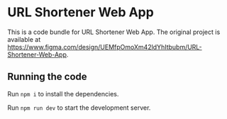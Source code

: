 
  # URL Shortener Web App

  This is a code bundle for URL Shortener Web App. The original project is available at https://www.figma.com/design/UEMfpOmoXm42ldYhItbubm/URL-Shortener-Web-App.

  ## Running the code

  Run `npm i` to install the dependencies.

  Run `npm run dev` to start the development server.
  